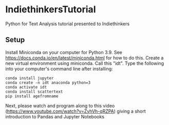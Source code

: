 # IndiethinkersTutorial
Python for Text Analysis tutorial presented to Indiethinkers

## Setup
Install Miniconda on your computer for Python 3.9. See https://docs.conda.io/en/latest/miniconda.html for how to do this. 
Create a new virtual environment using miniconda. Call this "idt".
Type the following into your computer's command line after installing: 
```
conda install jupyter 
conda create -n idt anaconda python=3 
conda activate idt
conda install scattertext
pip install agefromname
```

Next, please watch and program along to this video (https://www.youtube.com/watch?v=ZyhVh-qRZPA) giving a short introduction to Pandas and Jupyter Notebooks 
